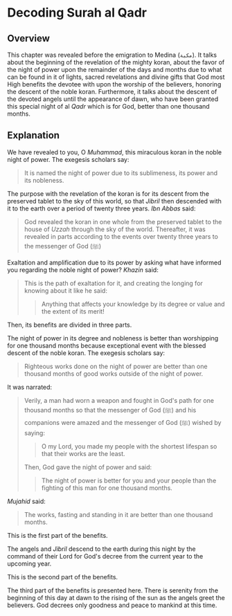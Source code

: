 # Decoding Surah al Qadr

## Overview

This chapter was revealed before the emigration to Medina (`مكية`). It talks about the beginning of the revelation of the mighty koran, about the favor of the night of power upon the remainder of the days and months due to what can be found in it of lights, sacred revelations and divine gifts that God most High benefits the devotee with upon the worship of the believers, honoring the descent of the noble koran. Furthermore, it talks about the descent of the devoted angels until the appearance of dawn, who have been granted this special night of al *Qadr* which is for God, better than one thousand months.

## Explanation

<ShowVerses sura="97" ayahs={[1]}>

We have revealed to you, O *Muhammad*, this miraculous koran in the noble night of power. The exegesis scholars say:

> It is named the night of power due to its sublimeness, its power and its nobleness.

The purpose with the revelation of the koran is for its descent from the preserved tablet to the sky of this world, so that *Jibril* then descended with it to the earth over a period of twenty three years. *Ibn Abbas* said:

> God revealed the koran in one whole from the preserved tablet to the house of *Uzzah* through the sky of the world. Thereafter, it was revealed in parts according to the events over twenty three years to the messenger of God (ﷺ)

</ShowVerses>

<ShowVerses sura="97" ayahs={[2]}>

Exaltation and amplification due to its power by asking what have informed you regarding the noble night of power? *Khazin* said:

> This is the path of exaltation for it, and creating the longing for knowing about it like he said:
>
> > Anything that affects your knowledge by its degree or value and the extent of its merit!

</ShowVerses>

Then, its benefits are divided in three parts.

<ShowVerses sura="97" ayahs={[3]}>

The night of power in its degree and nobleness is better than worshipping for one thousand months because exceptional event with the blessed descent of the noble koran. The exegesis scholars say:

> Righteous works done on the night of power are better than one thousand months of good works outside of the night of power.

It was narrated:

> Verily, a man had worn a weapon and fought in God's path for one thousand months so that the messenger of God (ﷺ) and his companions were amazed and the messenger of God (ﷺ) wished by saying:
>
> > O my Lord, you made my people with the shortest lifespan so that their works are the least.
>
> Then, God gave the night of power and said:
>
> > The night of power is better for you and your people than the fighting of this man for one thousand months.

*Mujahid* said:

> The works, fasting and standing in it are better than one thousand months. 

This is the first part of the benefits.

</ShowVerses>

<ShowVerses sura="97" ayahs={[4]}>

The angels and *Jibril* descend to the earth during this night by the command of their Lord for God's decree from the current year to the upcoming year. 

This is the second part of the benefits.

</ShowVerses>

<ShowVerses sura="97" ayahs={[5]}>

The third part of the benefits is presented here. There is serenity from the beginning of this day at dawn to the rising of the sun as the angels greet the believers. God decrees only goodness and peace to mankind at this time.

</ShowVerses>


